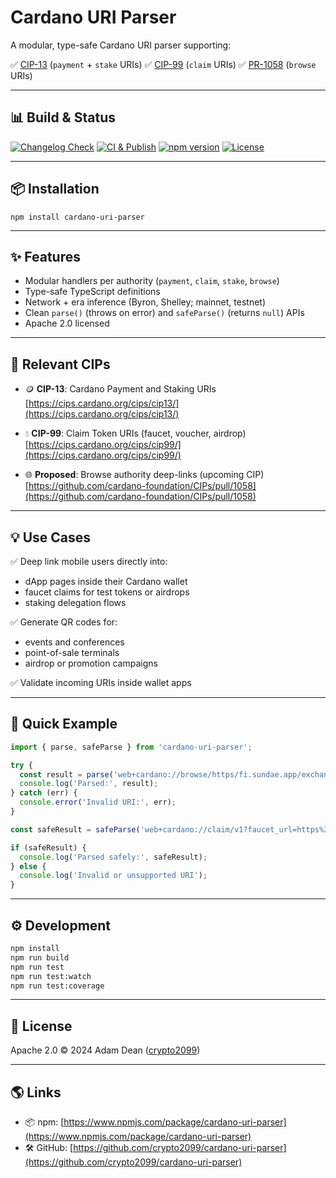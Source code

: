 # Cardano URI Parser

A modular, type-safe Cardano URI parser supporting:

✅ [CIP-13](https://cips.cardano.org/cips/cip13/) (`payment` + `stake` URIs)
✅ [CIP-99](https://cips.cardano.org/cips/cip99/) (`claim` URIs)
✅ [PR-1058](https://github.com/cardano-foundation/CIPs/pull/1058) (`browse` URIs)

---

## 📊 Build & Status

[![Changelog Check](https://github.com/crypto2099/cardano-uri-parser/actions/workflows/check-changelog.yml/badge.svg)](https://github.com/crypto2099/cardano-uri-parser/actions/workflows/check-changelog.yml)
[![CI & Publish](https://github.com/crypto2099/cardano-uri-parser/actions/workflows/ci-publish.yml/badge.svg)](https://github.com/crypto2099/cardano-uri-parser/actions/workflows/ci-publish.yml)
[![npm version](https://img.shields.io/npm/v/cardano-uri-parser.svg)](https://www.npmjs.com/package/cardano-uri-parser)
[![License](https://img.shields.io/github/license/crypto2099/cardano-uri-parser.svg)](./LICENSE)

--- 

## 📦 Installation

```
npm install cardano-uri-parser
```

---

## ✨ Features

* Modular handlers per authority (`payment`, `claim`, `stake`, `browse`)
* Type-safe TypeScript definitions
* Network + era inference (Byron, Shelley; mainnet, testnet)
* Clean `parse()` (throws on error) and `safeParse()` (returns `null`) APIs
* Apache 2.0 licensed

---

## 🔗 Relevant CIPs

* 🪙 **CIP-13**: Cardano Payment and Staking URIs
  [https://cips.cardano.org/cips/cip13/](https://cips.cardano.org/cips/cip13/)

* 💧 **CIP-99**: Claim Token URIs (faucet, voucher, airdrop)
  [https://cips.cardano.org/cips/cip99/](https://cips.cardano.org/cips/cip99/)

* 🌐 **Proposed**: Browse authority deep-links (upcoming CIP)
  [https://github.com/cardano-foundation/CIPs/pull/1058](https://github.com/cardano-foundation/CIPs/pull/1058)

---

## 💡 Use Cases

✅ Deep link mobile users directly into:

* dApp pages inside their Cardano wallet
* faucet claims for test tokens or airdrops
* staking delegation flows

✅ Generate QR codes for:

* events and conferences
* point-of-sale terminals
* airdrop or promotion campaigns

✅ Validate incoming URIs inside wallet apps

---

## 🚀 Quick Example

```typescript
import { parse, safeParse } from 'cardano-uri-parser';

try {
  const result = parse('web+cardano://browse/https/fi.sundae.app/exchange?param=val');
  console.log('Parsed:', result);
} catch (err) {
  console.error('Invalid URI:', err);
}

const safeResult = safeParse('web+cardano://claim/v1?faucet_url=https%3A%2F%2Ffaucet.io&code=abc123');

if (safeResult) {
  console.log('Parsed safely:', safeResult);
} else {
  console.log('Invalid or unsupported URI');
}
```

---

## ⚙️ Development

```bash
npm install
npm run build
npm run test
npm run test:watch
npm run test:coverage
```

---

## 📜 License

Apache 2.0
© 2024 Adam Dean ([crypto2099](https://github.com/crypto2099))

---

## 🌎 Links

* 📦 npm: [https://www.npmjs.com/package/cardano-uri-parser](https://www.npmjs.com/package/cardano-uri-parser)
* 🛠 GitHub: [https://github.com/crypto2099/cardano-uri-parser](https://github.com/crypto2099/cardano-uri-parser)
